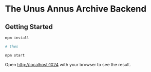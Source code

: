 # The Unus Annus Archive Backend

## Getting Started

```bash
npm install

# then

npm start
```
Open [http://localhost:1024](http://localhost:1024) with your browser to see the result.
